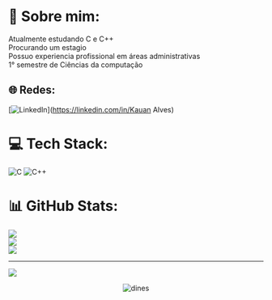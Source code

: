 # 💫 Sobre mim:
Atualmente estudando C e C++ <br>Procurando um estagio<br>Possuo experiencia profissional em áreas administrativas <br>1° semestre de Ciências da computação 


## 🌐 Redes:
[![LinkedIn](https://img.shields.io/badge/LinkedIn-%230077B5.svg?logo=linkedin&logoColor=white)](https://linkedin.com/in/Kauan Alves) 

# 💻 Tech Stack:
![C](https://img.shields.io/badge/c-%2300599C.svg?style=for-the-badge&logo=c&logoColor=white) ![C++](https://img.shields.io/badge/c++-%2300599C.svg?style=for-the-badge&logo=c%2B%2B&logoColor=white)
# 📊 GitHub Stats:
![](https://github-readme-stats.vercel.app/api?username=KauanAlvesDEV&theme=dark&hide_border=false&include_all_commits=false&count_private=false)<br/>
![](https://nirzak-streak-stats.vercel.app/?user=KauanAlvesDEV&theme=dark&hide_border=false)<br/>
![](https://github-readme-stats.vercel.app/api/top-langs/?username=KauanAlvesDEV&theme=dark&hide_border=false&include_all_commits=false&count_private=false&layout=compact)

---
[![](https://visitcount.itsvg.in/api?id=KauanAlvesDEV&icon=0&color=0)](https://visitcount.itsvg.in)

<div align="center">
  <img alaing=center alt="dines" src="https://media1.tenor.com/m/LyNTMEpThDQAAAAC/dark-souls-collapse.gif"/>
</div>
